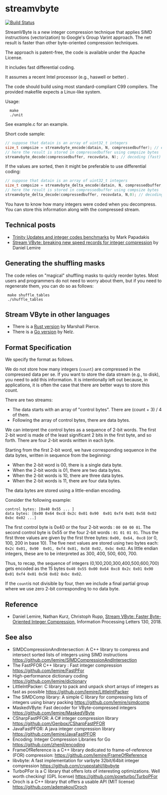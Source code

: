streamvbyte
===========
[![Build Status](https://travis-ci.org/lemire/streamvbyte.png)](https://travis-ci.org/lemire/streamvbyte)

StreamVByte is a new integer compression technique that applies SIMD instructions (vectorization) to
Google's Group Varint approach. The net result is faster than other byte-oriented compression
techniques.

The approach is patent-free, the code is available under the Apache License.


It includes fast differential coding.

It assumes a recent Intel processor (e.g., haswell or better) .

The code should build using most standard-compliant C99 compilers. The provided makefile
expects a Linux-like system.


Usage:

      make
      ./unit

See example.c for an example.

Short code sample:
```C
// suppose that datain is an array of uint32_t integers
size_t compsize = streamvbyte_encode(datain, N, compressedbuffer); // encoding
// here the result is stored in compressedbuffer using compsize bytes
streamvbyte_decode(compressedbuffer, recovdata, N); // decoding (fast)
```

If the values are sorted, then it might be preferable to use differential coding:
```C
// suppose that datain is an array of uint32_t integers
size_t compsize = streamvbyte_delta_encode(datain, N, compressedbuffer,0); // encoding
// here the result is stored in compressedbuffer using compsize bytes
streamvbyte_delta_decode(compressedbuffer, recovdata, N,0); // decoding (fast)
```
You have to know how many integers were coded when you decompress. You can store this 
information along with the compressed stream.

Technical posts
---------------

* [Trinity Updates and integer codes benchmarks](https://medium.com/@markpapadakis/trinity-updates-and-integer-codes-benchmarks-6a4fa2eb3fd1) by Mark Papadakis
* [Stream VByte: breaking new speed records for integer compression](https://lemire.me/blog/2017/09/27/stream-vbyte-breaking-new-speed-records-for-integer-compression/) by Daniel Lemire


Generating the shuffling masks
-------------------------------

The code relies on "magical" shuffling masks to quicly reorder bytes. Most users and programmers do not need to worry about them, but if you need to regenerate them, you can do so as follows:

```
 make shuffle_tables
 ./shuffle_tables
```


Stream VByte in other languages
--------------------------------

* There is a [Rust version](https://bitbucket.org/marshallpierce/stream-vbyte-rust) by Marshall Pierce.
* There is a [Go version](https://github.com/nelz9999/stream-vbyte-go) by Nelz.

Format Specification
---------------------

We specify the format as follows. 

We do not store how many integers (``count``) are compressed
in the compressed data per se. If you want to store
the data stream (e.g., to disk), you need to add this
information. It is intentionally left out because, in
applications, it is often the case that there are better
ways to store this count.
 
There are two streams:

- The data starts with an array of "control bytes". There
   are (count + 3) / 4 of them.
- Following the array of control bytes, there are data bytes.

We can interpret the control bytes as a sequence of 2-bit words.
The first 2-bit word is made of the least significant 2 bits
in the first byte, and so forth. There are four 2-bit words
written in each byte.

Starting from the first 2-bit word, we have corresponding 
sequence in the data bytes, written in sequence from the beginning:
 - When the 2-bit word is 00, there is a single data byte.
 - When the 2-bit words is 01, there are two data bytes.
 - When the 2-bit words is 10, there are three data bytes.
 - When the 2-bit words is 11, there are four data bytes.

The data bytes are stored using a little-endian encoding.


Consider the following example:

```
control bytes: [0x40 0x55 ... ]
data bytes: [0x00 0x64 0xc8 0x2c 0x01 0x90  0x01 0xf4 0x01 0x58 0x02 0xbc 0x02 ...]
```

The first control byte is 0x40 or the four 2-bit words : ``00 00 00 01``.
The second control byte is 0x55 or the four 2-bit words : ``01 01 01 01``.
Thus the first three values are given by the first three bytes:
``0x00, 0x64, 0xc8`` (or 0, 100, 200 in base 10). The five next values are stored
using two bytes each: ``0x2c 0x01, 0x90  0x01, 0xf4 0x01, 0x58 0x02, 0xbc 0x02``.
As little endian integers, these are to be interpreted as 300, 400, 500, 600, 700.

Thus, to recap, the sequence of integers (0,100,200,300,400,500,600,700) gets encoded as the 15 bytes  ``0x40 0x55 0x00 0x64 0xc8 0x2c 0x01 0x90  0x01 0xf4 0x01 0x58 0x02 0xbc 0x02``.

If the ``count``is not divisible by four, then we include a final partial group where we use zero 2-bit corresponding to no data byte.

Reference
---------

* Daniel Lemire, Nathan Kurz, Christoph Rupp, [Stream VByte: Faster Byte-Oriented Integer Compression](https://arxiv.org/abs/1709.08990), Information Processing Letters 130, 2018.

See also
--------
* SIMDCompressionAndIntersection: A C++ library to compress and intersect sorted lists of integers using SIMD instructions https://github.com/lemire/SIMDCompressionAndIntersection
* The FastPFOR C++ library : Fast integer compression https://github.com/lemire/FastPFor
* High-performance dictionary coding https://github.com/lemire/dictionary
* LittleIntPacker: C library to pack and unpack short arrays of integers as fast as possible https://github.com/lemire/LittleIntPacker
* The SIMDComp library: A simple C library for compressing lists of integers using binary packing https://github.com/lemire/simdcomp
* MaskedVByte: Fast decoder for VByte-compressed integers https://github.com/lemire/MaskedVByte
* CSharpFastPFOR: A C#  integer compression library  https://github.com/Genbox/CSharpFastPFOR
* JavaFastPFOR: A java integer compression library https://github.com/lemire/JavaFastPFOR
* Encoding: Integer Compression Libraries for Go https://github.com/zhenjl/encoding
* FrameOfReference is a C++ library dedicated to frame-of-reference (FOR) compression: https://github.com/lemire/FrameOfReference
* libvbyte: A fast implementation for varbyte 32bit/64bit integer compression https://github.com/cruppstahl/libvbyte
* TurboPFor is a C library that offers lots of interesting optimizations. Well worth checking! (GPL license) https://github.com/powturbo/TurboPFor
* Oroch is a C++ library that offers a usable API (MIT license) https://github.com/ademakov/Oroch

